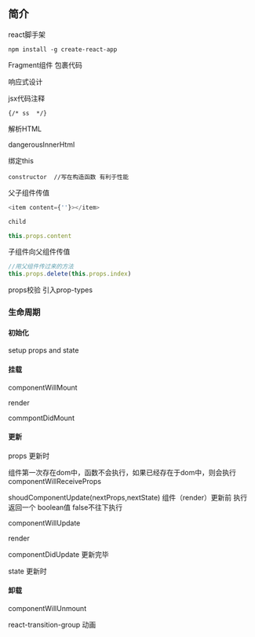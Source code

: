 ## 简介

react脚手架
```
npm install -g create-react-app
```

Fragment组件 包裹代码

响应式设计

jsx代码注释  

```
{/* ss  */}
```

解析HTML

dangerousInnerHtml


绑定this

```
constructor  //写在构造函数 有利于性能
```
父子组件传值  
```js
<item content={''}></item>

child

this.props.content
```
子组件向父组件传值
```js
//用父组件传过来的方法
this.props.delete(this.props.index)

```
props校验  引入prop-types

### 生命周期

#### 初始化  

setup props and state

#### 挂载  

componentWillMount  

render  

commpontDidMount

#### 更新  

props 更新时

组件第一次存在dom中，函数不会执行，如果已经存在于dom中，则会执行
componentWillReceiveProps 

shoudComponentUpdate(nextProps,nextState)   组件（render）更新前 执行 返回一个  boolean值 false不往下执行    

componentWillUpdate  

render  

componentDidUpdate 更新完毕  

state 更新时

#### 卸载  

componentWillUnmount   

react-transition-group 动画